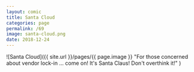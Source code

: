 ```yaml
---
layout: comic
title: Santa Cloud
categories: page
permalink: /69
image: santa-cloud.png
date: 2018-12-24
---
```


![Santa Cloud]({{ site.url }}/pages/{{ page.image }} "For those concerned about vendor lock-in ... come on! It's Santa Claus! Don't overthink it!" )